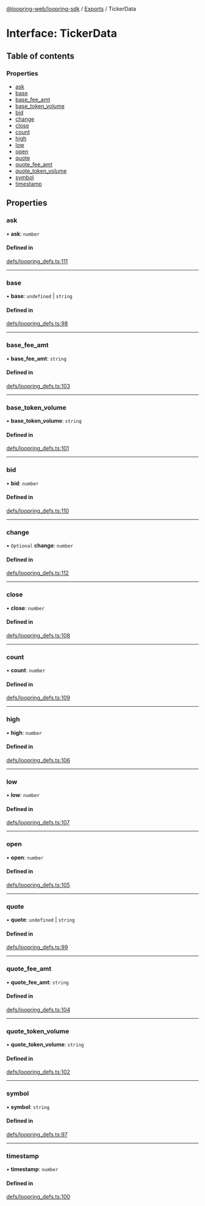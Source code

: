 [@loopring-web/loopring-sdk](../README.md) / [Exports](../modules.md) / TickerData

# Interface: TickerData

## Table of contents

### Properties

- [ask](TickerData.md#ask)
- [base](TickerData.md#base)
- [base\_fee\_amt](TickerData.md#base_fee_amt)
- [base\_token\_volume](TickerData.md#base_token_volume)
- [bid](TickerData.md#bid)
- [change](TickerData.md#change)
- [close](TickerData.md#close)
- [count](TickerData.md#count)
- [high](TickerData.md#high)
- [low](TickerData.md#low)
- [open](TickerData.md#open)
- [quote](TickerData.md#quote)
- [quote\_fee\_amt](TickerData.md#quote_fee_amt)
- [quote\_token\_volume](TickerData.md#quote_token_volume)
- [symbol](TickerData.md#symbol)
- [timestamp](TickerData.md#timestamp)

## Properties

### ask

• **ask**: `number`

#### Defined in

[defs/loopring_defs.ts:111](https://github.com/Loopring/loopring_sdk/blob/077bca2/src/defs/loopring_defs.ts#L111)

___

### base

• **base**: `undefined` \| `string`

#### Defined in

[defs/loopring_defs.ts:98](https://github.com/Loopring/loopring_sdk/blob/077bca2/src/defs/loopring_defs.ts#L98)

___

### base\_fee\_amt

• **base\_fee\_amt**: `string`

#### Defined in

[defs/loopring_defs.ts:103](https://github.com/Loopring/loopring_sdk/blob/077bca2/src/defs/loopring_defs.ts#L103)

___

### base\_token\_volume

• **base\_token\_volume**: `string`

#### Defined in

[defs/loopring_defs.ts:101](https://github.com/Loopring/loopring_sdk/blob/077bca2/src/defs/loopring_defs.ts#L101)

___

### bid

• **bid**: `number`

#### Defined in

[defs/loopring_defs.ts:110](https://github.com/Loopring/loopring_sdk/blob/077bca2/src/defs/loopring_defs.ts#L110)

___

### change

• `Optional` **change**: `number`

#### Defined in

[defs/loopring_defs.ts:112](https://github.com/Loopring/loopring_sdk/blob/077bca2/src/defs/loopring_defs.ts#L112)

___

### close

• **close**: `number`

#### Defined in

[defs/loopring_defs.ts:108](https://github.com/Loopring/loopring_sdk/blob/077bca2/src/defs/loopring_defs.ts#L108)

___

### count

• **count**: `number`

#### Defined in

[defs/loopring_defs.ts:109](https://github.com/Loopring/loopring_sdk/blob/077bca2/src/defs/loopring_defs.ts#L109)

___

### high

• **high**: `number`

#### Defined in

[defs/loopring_defs.ts:106](https://github.com/Loopring/loopring_sdk/blob/077bca2/src/defs/loopring_defs.ts#L106)

___

### low

• **low**: `number`

#### Defined in

[defs/loopring_defs.ts:107](https://github.com/Loopring/loopring_sdk/blob/077bca2/src/defs/loopring_defs.ts#L107)

___

### open

• **open**: `number`

#### Defined in

[defs/loopring_defs.ts:105](https://github.com/Loopring/loopring_sdk/blob/077bca2/src/defs/loopring_defs.ts#L105)

___

### quote

• **quote**: `undefined` \| `string`

#### Defined in

[defs/loopring_defs.ts:99](https://github.com/Loopring/loopring_sdk/blob/077bca2/src/defs/loopring_defs.ts#L99)

___

### quote\_fee\_amt

• **quote\_fee\_amt**: `string`

#### Defined in

[defs/loopring_defs.ts:104](https://github.com/Loopring/loopring_sdk/blob/077bca2/src/defs/loopring_defs.ts#L104)

___

### quote\_token\_volume

• **quote\_token\_volume**: `string`

#### Defined in

[defs/loopring_defs.ts:102](https://github.com/Loopring/loopring_sdk/blob/077bca2/src/defs/loopring_defs.ts#L102)

___

### symbol

• **symbol**: `string`

#### Defined in

[defs/loopring_defs.ts:97](https://github.com/Loopring/loopring_sdk/blob/077bca2/src/defs/loopring_defs.ts#L97)

___

### timestamp

• **timestamp**: `number`

#### Defined in

[defs/loopring_defs.ts:100](https://github.com/Loopring/loopring_sdk/blob/077bca2/src/defs/loopring_defs.ts#L100)
